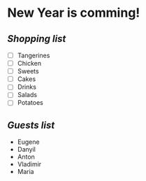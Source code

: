 # **New Year is comming!**

## _Shopping list_
- [ ] Tangerines
- [ ] Chicken
- [ ] Sweets
- [ ] Cakes
- [ ] Drinks
- [ ] Salads
- [ ] Potatoes

## _*Guests* list_ 
- Eugene
- Danyil
- Anton
- Vladimir
- Maria
